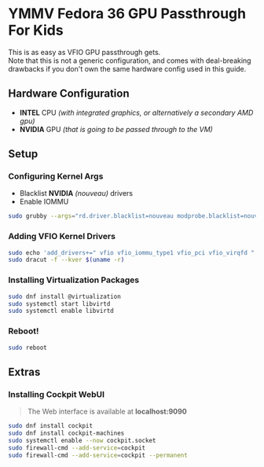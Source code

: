 # YMMV Fedora 36 GPU Passthrough For Kids

This is as easy as VFIO GPU passthrough gets.<br>
Note that this is not a generic configuration, and comes with deal-breaking drawbacks if you don't own the same hardware config used in this guide.

## Hardware Configuration

- <b>INTEL</b> CPU _(with integrated graphics, or alternatively a secondary AMD gpu)_
- <b>NVIDIA</b> GPU _(that is going to be passed through to the VM)_

## Setup

### Configuring Kernel Args

- Blacklist <b>NVIDIA</b> _(nouveau)_ drivers
- Enable IOMMU

```sh
sudo grubby --args="rd.driver.blacklist=nouveau modprobe.blacklist=nouveau rd.driver.pre=vfio-pci iommu=pt intel_iommu=on kvm.ignore_msrs=1" --update-kernel=/boot/vmlinuz-$(uname -r)
```

### Adding VFIO Kernel Drivers

```sh
sudo echo 'add_drivers+=" vfio vfio_iommu_type1 vfio_pci vfio_virqfd "' >> /etc/dracut.conf.d/local.conf
sudo dracut -f --kver $(uname -r)
```

### Installing Virtualization Packages

```sh
sudo dnf install @virtualization
sudo systemctl start libvirtd
sudo systemctl enable libvirtd
```

### Reboot!

```sh
sudo reboot
```

## Extras

### Installing Cockpit WebUI

> The Web interface is available at <b>localhost:9090</b>

```sh
sudo dnf install cockpit
sudo dnf install cockpit-machines
sudo systemctl enable --now cockpit.socket
sudo firewall-cmd --add-service=cockpit
sudo firewall-cmd --add-service=cockpit --permanent
```
